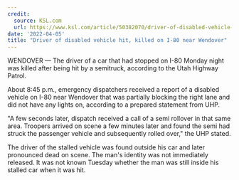 ```yaml
---
credit:
  source: KSL.com
  url: https://www.ksl.com/article/50382070/driver-of-disabled-vehicle-hit-killed-on-i-80-near-wendover
date: '2022-04-05'
title: "Driver of disabled vehicle hit, killed on I-80 near Wendover"
---
```

WENDOVER — The driver of a car that had stopped on I-80 Monday night was killed after being hit by a semitruck, according to the Utah Highway Patrol.

About 8:45 p.m., emergency dispatchers received a report of a disabled vehicle on I-80 near Wendover that was partially blocking the right lane and did not have any lights on, according to a prepared statement from UHP.

"A few seconds later, dispatch received a call of a semi rollover in that same area. Troopers arrived on scene a few minutes later and found the semi had struck the passenger vehicle and subsequently rolled over," the UHP stated.

The driver of the stalled vehicle was found outside his car and later pronounced dead on scene. The man's identity was not immediately released. It was not known Tuesday whether the man was still inside his stalled car when it was hit.
